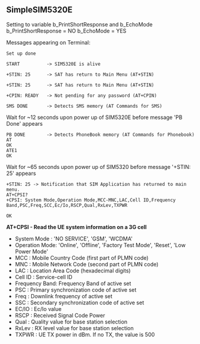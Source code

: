 ## SimpleSIM5320E

Setting to variable b_PrintShortResponse and b_EchoMode
b_PrintShortResponse  = NO
b_EchoMode            = YES

Messages appearing on Terminal:
```
Set up done

START          -> SIM5320E is alive

+STIN: 25      -> SAT has return to Main Menu (AT+STIN)

+STIN: 25      -> SAT has return to Main Menu (AT+STIN)

+CPIN: READY   -> Not pending for any password (AT+CPIN)

SMS DONE       -> Detects SMS memory (AT Commands for SMS)
```
Wait for ~12 seconds upon power up of SIM5320E before message 'PB Done' appears
```
PB DONE        -> Detects PhoneBook memory (AT Commands for Phonebook)
AT
OK
ATE1
OK
```
Wait for ~65 seconds upon power up of SIM5320 before message '+STIN: 25' appears
```
+STIN: 25 -> Notification that SIM Application has returned to main menu.
AT+CPSI?
+CPSI: System Mode,Operation Mode,MCC-MNC,LAC,Cell ID,Frequency Band,PSC,Freq,SCC,Ec/Io,RSCP,Qual,RxLev,TXPWR

OK
```
**AT+CPSI - Read the UE system information on a 3G cell**

+ System Mode   : 'NO SERVICE', 'GSM', 'WCDMA'
+ Operation Mode: 'Online', 'Offline', 'Factory Test Mode', 'Reset', 'Low Power Mode'
+ MCC           : Mobile Country Code (first part of PLMN code)
+ MNC           : Mobile Network Code (second part of PLMN code)
+ LAC           : Location Area Code (hexadecimal digits)
+ Cell ID       : Service-cell ID
+ Frequency Band: Frequency Band of active set
+ PSC           : Primary synchronization code of active set
+ Freq          : Downlink frequency of active set
+ SSC           : Secondary synchronization code of active set
+ EC/IO         : Ec/Io value
+ RSCP          : Received Signal Code Power
+ Qual          : Quality value for base station selection
+ RxLev         : RX level value for base station selection
+ TXPWR         : UE TX power in dBm. If no TX, the value is 500
